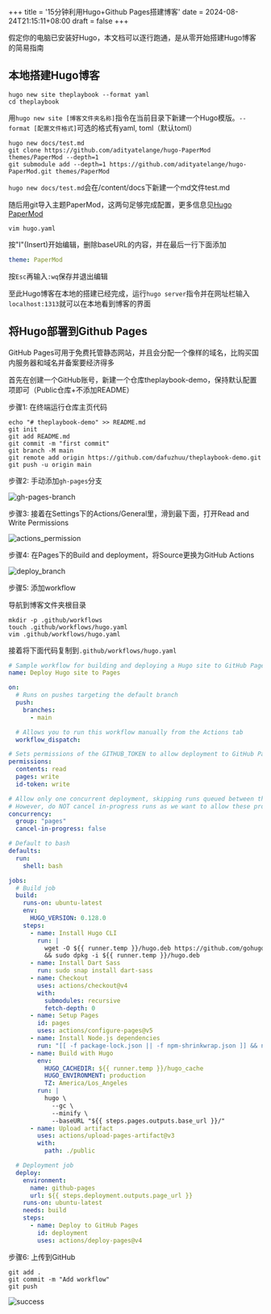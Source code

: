 +++
title = '15分钟利用Hugo+Github Pages搭建博客'
date = 2024-08-24T21:15:11+08:00
draft = false
+++

假定你的电脑已安装好Hugo，本文档可以逐行跑通，是从零开始搭建Hugo博客的简易指南

## 本地搭建Hugo博客

```shell
hugo new site theplaybook --format yaml
cd theplaybook
```

用`hugo new site [博客文件夹名称]`指令在当前目录下新建一个Hugo模版。`--format [配置文件格式]`可选的格式有yaml, toml（默认toml）

```shell
hugo new docs/test.md
git clone https://github.com/adityatelange/hugo-PaperMod themes/PaperMod --depth=1
git submodule add --depth=1 https://github.com/adityatelange/hugo-PaperMod.git themes/PaperMod
```

`hugo new docs/test.md`会在/content/docs下新建一个md文件test.md

随后用git导入主题PaperMod，这两句足够完成配置，更多信息见[Hugo PaperMod](https://github.com/adityatelange/hugo-PaperMod)

```shell
vim hugo.yaml
```

按"I"(Insert)开始编辑，删除baseURL的内容，并在最后一行下面添加

```yaml
theme: PaperMod
```

按`Esc`再输入`:wq`保存并退出编辑

至此Hugo博客在本地的搭建已经完成，运行`hugo server`指令并在网址栏输入`localhost:1313`就可以在本地看到博客的界面

## 将Hugo部署到Github Pages

GitHub Pages可用于免费托管静态网站，并且会分配一个像样的域名，比购买国内服务器和域名并备案要经济得多

首先在创建一个GitHub账号，新建一个仓库theplaybook-demo，保持默认配置项即可（Public仓库+不添加README）

步骤1: 在终端运行仓库主页代码

```shell
echo "# theplaybook-demo" >> README.md
git init
git add README.md
git commit -m "first commit"
git branch -M main
git remote add origin https://github.com/dafuzhuu/theplaybook-demo.git
git push -u origin main
```

步骤2: 手动添加`gh-pages`分支

![gh-pages-branch](/image/gh-pages-branch.jpg)

步骤3: 接着在Settings下的Actions/General里，滑到最下面，打开Read and Write Permissions

![actions_permission](/image/actions_permission.jpg)

步骤4: 在Pages下的Build and deployment，将Source更换为GitHub Actions

![deploy_branch](/images/deploy_branch.png)

步骤5: 添加workflow

导航到博客文件夹根目录

```shell
mkdir -p .github/workflows
touch .github/workflows/hugo.yaml
vim .github/workflows/hugo.yaml
```

接着将下面代码复制到`.github/workflows/hugo.yaml`

```yaml
# Sample workflow for building and deploying a Hugo site to GitHub Pages
name: Deploy Hugo site to Pages

on:
  # Runs on pushes targeting the default branch
  push:
    branches:
      - main

  # Allows you to run this workflow manually from the Actions tab
  workflow_dispatch:

# Sets permissions of the GITHUB_TOKEN to allow deployment to GitHub Pages
permissions:
  contents: read
  pages: write
  id-token: write

# Allow only one concurrent deployment, skipping runs queued between the run in-progress and latest queued.
# However, do NOT cancel in-progress runs as we want to allow these production deployments to complete.
concurrency:
  group: "pages"
  cancel-in-progress: false

# Default to bash
defaults:
  run:
    shell: bash

jobs:
  # Build job
  build:
    runs-on: ubuntu-latest
    env:
      HUGO_VERSION: 0.128.0
    steps:
      - name: Install Hugo CLI
        run: |
          wget -O ${{ runner.temp }}/hugo.deb https://github.com/gohugoio/hugo/releases/download/v${HUGO_VERSION}/hugo_extended_${HUGO_VERSION}_linux-amd64.deb \
          && sudo dpkg -i ${{ runner.temp }}/hugo.deb          
      - name: Install Dart Sass
        run: sudo snap install dart-sass
      - name: Checkout
        uses: actions/checkout@v4
        with:
          submodules: recursive
          fetch-depth: 0
      - name: Setup Pages
        id: pages
        uses: actions/configure-pages@v5
      - name: Install Node.js dependencies
        run: "[[ -f package-lock.json || -f npm-shrinkwrap.json ]] && npm ci || true"
      - name: Build with Hugo
        env:
          HUGO_CACHEDIR: ${{ runner.temp }}/hugo_cache
          HUGO_ENVIRONMENT: production
          TZ: America/Los_Angeles
        run: |
          hugo \
            --gc \
            --minify \
            --baseURL "${{ steps.pages.outputs.base_url }}/"          
      - name: Upload artifact
        uses: actions/upload-pages-artifact@v3
        with:
          path: ./public

  # Deployment job
  deploy:
    environment:
      name: github-pages
      url: ${{ steps.deployment.outputs.page_url }}
    runs-on: ubuntu-latest
    needs: build
    steps:
      - name: Deploy to GitHub Pages
        id: deployment
        uses: actions/deploy-pages@v4
```

步骤6: 上传到GitHub

```shell
git add .
git commit -m "Add workflow"
git push
```

![success](/images/success.png)
